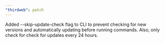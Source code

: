 ```yaml
---
"thirdweb": patch
---
```


Added --skip-update-check flag to CLI to prevent checking for new versions and automatically updating before running commands. Also, only check for check for updates every 24 hours.
